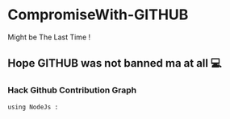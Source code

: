 # CompromiseWith-GITHUB
Might be The Last Time ! 
## Hope GITHUB was not banned ma at all 💻

### Hack Github Contribution Graph
```
using NodeJs : 
